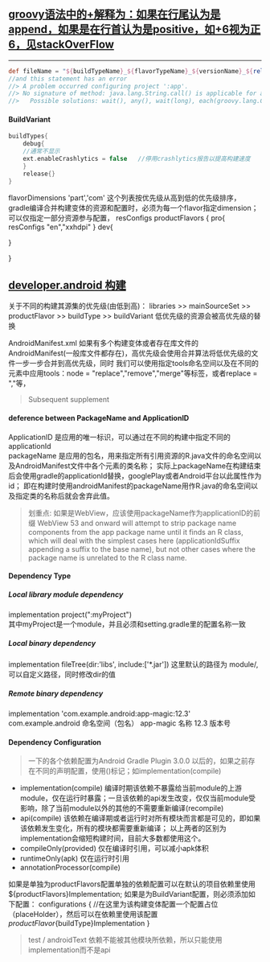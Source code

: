 [groovy语法中的+解释为：如果在行尾认为是append，如果是在行首认为是positive，如+6视为正6，见stackOverFlow](https://stackoverflow.com/questions/31044673/groovy-postgres-no-signature-of-method-java-lang-string-positive)
---
<hr class="hr1"/>

```groovy
def fileName = "${buildTypeName}_${flavorTypeName}_${versionName}_${releaseTime()}.apk"
//and this statement has an error
//> A problem occurred configuring project ':app'.
//> No signature of method: java.lang.String.call() is applicable for argument types: () values: []
//>   Possible solutions: wait(), any(), wait(long), each(groovy.lang.Closure), take(int), any(groovy.lang.Closure)
```

#### __BuildVariant__

```groovy
buildTypes{
    debug{  
    //通常不显示   
    ext.enableCrashlytics = false   //停用crashlytics报告以提高构建速度
    }   
    release{}   
}

```
flavorDimensions 'part','com'
这个列表按优先级从高到低的优先级排序，gradle编译合并构建变体的资源和配置时，必须为每一个flavor指定dimension；
可以仅指定一部分资源参与配置， resConfigs
productFlavors {
pro{
    resConfigs "en","xxhdpi"
}
dev{

}

}


[developer.android 构建](https://developer.android.google.cn/studio/build/dependencies)  
---
关于不同的构建其源集的优先级(由低到高)：
libraries >> mainSourceSet >> productFlavor >> buildType >> buildVariant
低优先级的资源会被高优先级的替换

AndroidManifest.xml
如果有多个构建变体或者存在库文件的AndroidManifest(一般库文件都存在)，高优先级会使用合并算法将低优先级的文件一步一步合并到高优先级，同时
我们可以使用指定tools命名空间以及在不同的元素中应用tools：node = "replace","remove","merge"等标签，或者replace = ","等，
> Subsequent supplement

#### __deference between PackageName and ApplicationID__
ApplicationID 是应用的唯一标识，可以通过在不同的构建中指定不同的applicationId    
packageName 是应用的包名，用来指定所有引用资源的R.java文件的命名空间以及AndroidManifest文件中各个元素的类名称；
实际上packageName在构建结束后会使用gradle的applicationId替换，googlePlay或者Android平台以此属性作为id；
即在构建时使用androidManifest的packageName用作R.java的命名空间以及指定类的名称后就会舍弃此值。

> 划重点: 如果是WebView，应该使用packageName作为applicationID的前缀  WebView 53 and onward will attempt to strip package name components from the app package name until it finds an R class, which will deal with the simplest cases here (applicationIdSuffix appending a suffix to the base name), but not other cases where the package name is unrelated to the R class name.

#### __Dependency Type__

##### **Local library module dependency**
implementation project(":myProject")  
其中myProject是一个module，并且必须和setting.gradle里的配置名称一致

##### **Local binary dependency**
implementation fileTree(dir:'libs', include:['*.jar'])
这里默认的路径为 module/,可以自定义路径，同时修改dir的值


##### **Remote binary dependency**
implementation 'com.example.android:app-magic:12.3'
com.example.android 命名空间（包名） app-magic  名称   12.3 版本号

#### __Dependency Configuration__
> 一下的各个依赖配置为Android Gradle Plugin 3.0.0 以后的，如果之前存在不同的声明配置，使用()标记；如implementation(compile)

- implementation(compile)
编译时期该依赖不暴露给当前module的上游module，仅在运行时暴露；一旦该依赖的api发生改变，仅仅当前module受影响，除了当前module以外的其他的不需要重新编译(recompile)
- api(compile)
该依赖在编译期或者运行时对所有模块而言都是可见的，即如果该依赖发生变化，所有的模块都需要重新编译；
以上两者的区别为implementation会缩短构建时间，目前大多数都使用这个。
- compileOnly(provided)
仅在编译时引用，可以减小apk体积
- runtimeOnly(apk)
仅在运行时引用
- annotationProcessor(compile)


如果是单独为productFlavors配置单独的依赖配置可以在默认的项目依赖里使用  ${productFlavors}Implementation;
如果是为BuildVariant配置，则必须添加如下配置：
configurations {
//在这里为该构建变体配置一个配置占位（placeHolder），然后可以在依赖里使用该配置
${productFlavor}${buildType}Implementation
}

> test / androidText 依赖不能被其他模块所依赖，所以只能使用implementation而不是api




